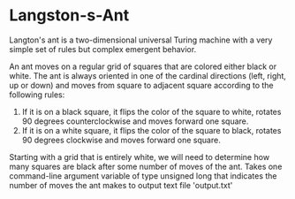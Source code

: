 # Langston-s-Ant
Langton's ant is a two-dimensional universal Turing machine with a very simple set of rules but complex emergent behavior. 

An ant moves on a regular grid of squares that are colored either black or white.  The 
ant is always oriented in one of the cardinal directions (left, right, up or down) and moves from square to 
adjacent square according to the following rules:

  1. If it is on a black square, it flips the color of the square to white, rotates 90 degrees counterclockwise 
      and moves forward one square. 
  2. If it is on a white square, it flips the color of the square to black, rotates 90 degrees clockwise and 
     moves forward one square. 
     
Starting with a grid that is entirely white, we will need to determine how many squares are black after some 
number of moves of the ant. Takes one command-line argument variable of type unsigned long that indicates the 
number of moves the ant makes to output text file 'output.txt'
